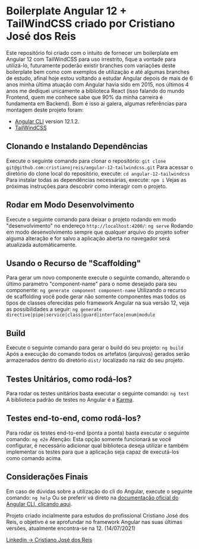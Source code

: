 # Boilerplate Angular 12 + TailWindCSS criado por Cristiano José dos Reis
Este repositório foi criado com o intuito de fornecer um boilerplate em Angular 12 com TailWindCSS para uso irrestrito, fique a vontade para utilizá-lo, futuramente poderão existir branches com variações deste boilerplate bem como com exemplos de utilização e até algumas branches de estudo, afinal hoje estou voltando a estudar Angular depois de mais de 6 anos minha última atuação com Angular havia sido em 2015, nos últimos 4 anos me dediquei unicamente a biblioteca React (isso falando do mundo Frontend, quem me conhece sabe que 90% da minha carreira é fundamenta em Backend).
Bom é isso ai galera, algumas referências para montagem deste projeto foram:
 - [Angular CLI](https://github.com/angular/angular-cli) version 12.1.2.
 - [TailWindCSS](https://tailwindcss.com/)

## Clonando e Instalando Dependências
Execute o seguinte comando para clonar o repositório: `git clone git@github.com:cristianojreis/angular-12-tailwindcss.git`
Para acessar o diretório do clone local do repositório, execute: `cd angular-12-tailwindcss`
Para instalar todas as dependências necessárias, execute: `npm i`
Vejas as próximas instruções para descobrir como interagir com o projeto.


## Rodar em Modo Desenvolvimento
Execute o seguinte comando para deixar o projeto rodando em modo "desenvolvimento" no endereço `http://localhost:4200/`: `ng serve`
Rodando em modo desenvolvimento sempre que qualquer arquivo do projeto sofrer alguma alteração e for salvo a aplicação aberta no navegador será atualizada automáticamente.


## Usando o Recurso de "Scaffolding"
Para gerar um novo componente execute o seguinte comando, alterando o último parametro "component-name" para o nome desejado para seu componente: `ng generate component component-name`
Utilizando o recurso de scaffolding você pode gerar não somente componentes mas todos os tipos de classes oferecidas pelo framework Angular na sua versão 12, veja as possibilidades a seguir: `ng generate directive|pipe|service|class|guard|interface|enum|module`


## Build
Execute o seguinte comando para gerar o build do seu projeto: `ng build`
Após a execução do comando todos os artefatos (arquivos) gerados serão armazenados dentro do diretório `dist/` localizado na raiz do seu projeto.


## Testes Unitários, como rodá-los?
Para rodar os testes unitários basta executar o seguinte comando: `ng test`
A biblioteca padrão de testes no Angular é a [Karma](https://karma-runner.github.io).


## Testes end-to-end, como rodá-los?
Para rodar os testes end-to-end (ponta a ponta) basta executar o seguinte comando: `ng e2e`
Atenção: Esta opção somente funcionará se você configurar, é necessário adicionar qual biblioteca deseja utilizar e também implementar os testes para que a aplicação seja capaz de executá-los como comando acima.


## Considerações Finais
Em caso de dúvidas sobre a utilização do cli do Angular, execute o seguinte comando: `ng help`
Ou se preferir vá direto na [documentação oficial do Angular CLI, clicando aqui](https://angular.io/cli).

Projeto criado incialmente para estudos do profissional Cristiano José dos Reis, o objetivo é se aprofundar no framework Angular nas suas últimas versões, atualmente encontra-se na 12. (14/07/2021)

[Linkedin -> Cristiano José dos Reis](https://www.linkedin.com/in/cristianojreis)